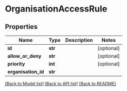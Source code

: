 # OrganisationAccessRule

## Properties
Name | Type | Description | Notes
------------ | ------------- | ------------- | -------------
**id** | **str** |  | [optional] 
**allow_or_deny** | **str** |  | [optional] 
**priority** | **int** |  | [optional] 
**organisation_id** | **str** |  | 

[[Back to Model list]](../README.md#documentation-for-models) [[Back to API list]](../README.md#documentation-for-api-endpoints) [[Back to README]](../README.md)


